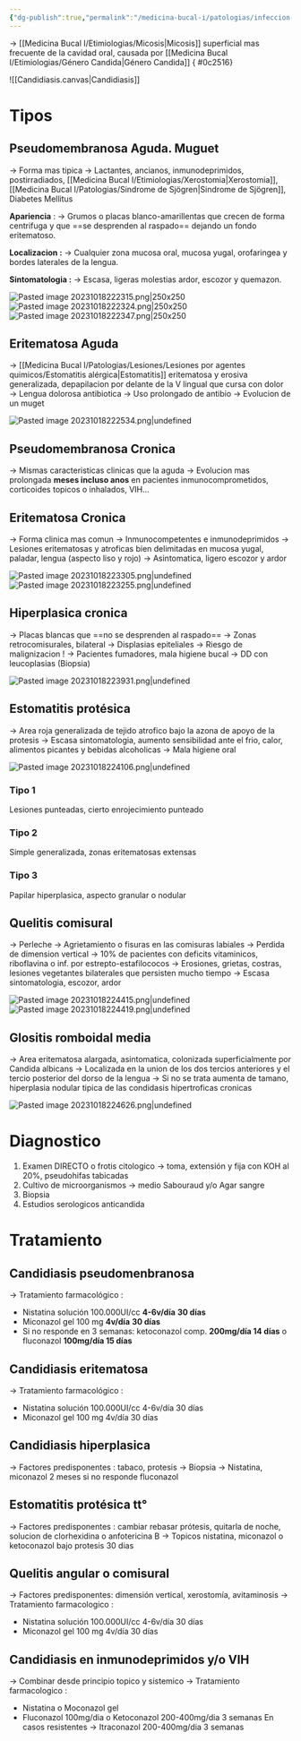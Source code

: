 ```yaml
---
{"dg-publish":true,"permalink":"/medicina-bucal-i/patologias/infeccion-por-candida/candidiasis/"}
---
```



→ [[Medicina Bucal I/Etimiologias/Micosis\|Micosis]] superficial mas frecuente de la cavidad oral, causada por [[Medicina Bucal I/Etimiologias/Género Candida\|Género Candida]]
{ #0c2516}



![[Candidiasis.canvas|Candidiasis]]


# Tipos 

## Pseudomembranosa Aguda. Muguet

→ Forma mas tipica
→ Lactantes, ancianos, inmunodeprimidos, postirradiados, [[Medicina Bucal I/Etimiologias/Xerostomia\|Xerostomia]], [[Medicina Bucal I/Patologias/Sindrome de Sjögren\|Sindrome de Sjögren]], Diabetes Mellitus

**Apariencia** : 
→ Grumos o placas blanco-amarillentas que crecen de forma centrifuga y que ==se desprenden al raspado== dejando un fondo eritematoso.

**Localizacion :**
→ Cualquier zona mucosa oral, mucosa yugal, orofaringea y bordes laterales de la lengua.

**Sintomatologia :** 
→ Escasa, ligeras molestias ardor, escozor y quemazon.

![Pasted image 20231018222315.png|250x250](/img/user/Medicina%20Bucal%20I/Medias/Pasted%20image%2020231018222315.png)
![Pasted image 20231018222324.png|250x250](/img/user/Medicina%20Bucal%20I/Medias/Pasted%20image%2020231018222324.png)
![Pasted image 20231018222347.png|250x250](/img/user/Medicina%20Bucal%20I/Medias/Pasted%20image%2020231018222347.png)

## Eritematosa Aguda

→ [[Medicina Bucal I/Patologias/Lesiones/Lesiones por agentes quimicos/Estomatitis alérgica\|Estomatitis]] eritematosa y erosiva generalizada, depapilacion por delante de la V lingual que cursa con dolor
→ Lengua dolorosa antibiotica
→ Uso prolongado de antibio
→ Evolucion de un muget

![Pasted image 20231018222534.png|undefined](/img/user/Medicina%20Bucal%20I/Medias/Pasted%20image%2020231018222534.png)


## Pseudomembranosa Cronica

→ Mismas caracteristicas clinicas que la aguda
→ Evolucion mas prolongada **meses incluso anos** en pacientes inmunocomprometidos, corticoides topicos o inhalados, VIH...


## Eritematosa Cronica

→ Forma clinica mas comun
→ Inmunocompetentes e inmunodeprimidos
→ Lesiones eritematosas y atroficas bien delimitadas en mucosa yugal, paladar, lengua (aspecto liso y rojo)
→ Asintomatica, ligero escozor y ardor

![Pasted image 20231018223305.png|undefined](/img/user/Medicina%20Bucal%20I/Medias/Pasted%20image%2020231018223305.png)
![Pasted image 20231018223255.png|undefined](/img/user/Medicina%20Bucal%20I/Medias/Pasted%20image%2020231018223255.png)

## Hiperplasica cronica

→ Placas blancas que ==no se desprenden al raspado==
→ Zonas retrocomisurales, bilateral
→ Displasias epiteliales
→ Riesgo de malignizacion ! 
→ Pacientes fumadores, mala higiene bucal
→ DD con leucoplasias (Biopsia)

![Pasted image 20231018223931.png|undefined](/img/user/Medicina%20Bucal%20I/Medias/Pasted%20image%2020231018223931.png)


## Estomatitis protésica

→ Area roja generalizada de tejido atrofico bajo la azona de apoyo de la protesis
→ Escasa sintomatologia, aumento sensibilidad ante el frio, calor, alimentos picantes y bebidas alcoholicas
→ Mala higiene oral

![Pasted image 20231018224106.png|undefined](/img/user/Medicina%20Bucal%20I/Medias/Pasted%20image%2020231018224106.png)

### Tipo 1 

Lesiones punteadas, cierto enrojecimiento punteado

### Tipo 2 

Simple generalizada, zonas eritematosas extensas

### Tipo 3 

Papilar hiperplasica, aspecto granular o nodular


## Quelitis comisural

→ Perleche
→ Agrietamiento o fisuras en las comisuras labiales
→ Perdida de dimension vertical
→ 10% de pacientes con deficits vitaminicos, riboflavina o inf. por estrepto-estafilococos
→ Erosiones, grietas, costras, lesiones vegetantes bilaterales que persisten mucho tiempo
→ Escasa sintomatologia, escozor, ardor

![Pasted image 20231018224415.png|undefined](/img/user/Medicina%20Bucal%20I/Medias/Pasted%20image%2020231018224415.png)
![Pasted image 20231018224419.png|undefined](/img/user/Medicina%20Bucal%20I/Medias/Pasted%20image%2020231018224419.png)

## Glositis romboidal media

→ Area eritematosa alargada, asintomatica, colonizada superficialmente por Candida albicans
→ Localizada en la union de los dos tercios anteriores y el tercio posterior del dorso de la lengua
→ Si no se trata aumenta de tamano, hiperplasia nodular tipica de las condidasis hipertroficas cronicas

![Pasted image 20231018224626.png|undefined](/img/user/Medicina%20Bucal%20I/Medias/Pasted%20image%2020231018224626.png)








# Diagnostico

1. Examen DIRECTO o frotis citologico → toma, extensión y fija con KOH al 20%, pseudohifas tabicadas
2. Cultivo de microorganismos → medio Sabouraud y/o Agar sangre 
3. Biopsia
4. Estudios serologicos anticandida

# Tratamiento

## Candidiasis pseudomenbranosa

→ Tratamiento farmacológico : 
- Nistatina solución 100.000UI/cc **4-6v/día** **30 días**
- Miconazol gel 100 mg **4v/día** **30 días**
- Si no responde en 3 semanas: ketoconazol comp. **200mg/día 14 días** o fluconazol **100mg/día 15 días**

## Candidiasis eritematosa

→ Tratamiento farmacológico : 
- Nistatina solución 100.000UI/cc 4-6v/día 30 días
- Miconazol gel 100 mg 4v/día 30 días

## Candidiasis hiperplasica

→ Factores predisponentes : tabaco, protesis
→ Biopsia 
→ Nistatina, miconazol 2 meses si no responde fluconazol

## Estomatitis protésica tt°

→ Factores predisponentes : cambiar rebasar prótesis, quitarla de noche, solucion de clorhexidina o anfotericina B
→ Topicos nistatina, miconazol o ketoconazol bajo protesis 30 dias

## Quelitis angular o comisural

→ Factores predisponentes: dimensión vertical, xerostomía, avitaminosis
→ Tratamiento farmacologico : 
- Nistatina solución 100.000UI/cc 4-6v/día 30 días
- Miconazol gel 100 mg 4v/día 30 días

## Candidiasis en inmunodeprimidos y/o VIH

→ Combinar desde principio topico y sistemico
→ Tratamiento farmacologico : 
- Nistatina o Moconazol gel
- Fluconazol 100mg/dia o Ketoconazol 200-400mg/dia 3 semanas
En casos resistentes → Itraconazol 200-400mg/dia 3 semanas


